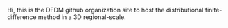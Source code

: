 Hi, this is the DFDM github organization site to host the distributional finite-difference method in a 3D regional-scale.
